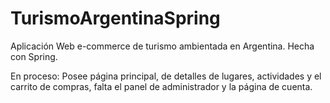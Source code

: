 # TurismoArgentinaSpring
Aplicación Web e-commerce de turismo ambientada en Argentina. Hecha con Spring.

En proceso: Posee página principal, de detalles de lugares, actividades y el carrito de compras, falta el panel de administrador y la página de cuenta.
